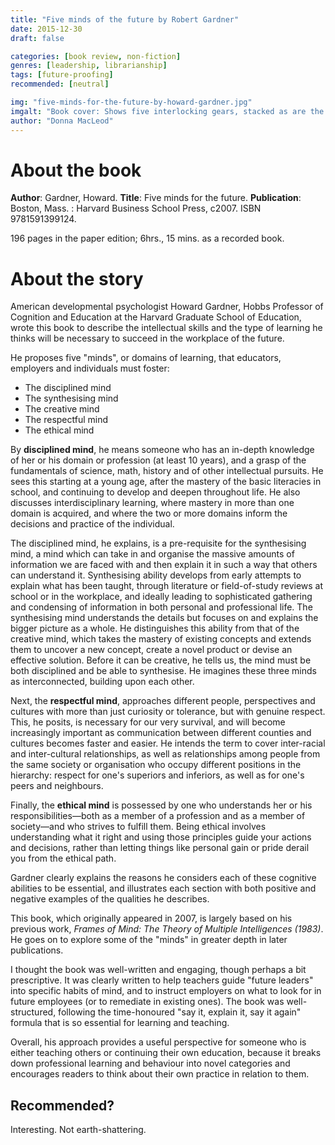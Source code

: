 ```yaml
---
title: "Five minds of the future by Robert Gardner"
date: 2015-12-30
draft: false

categories: [book review, non-fiction]
genres: [leadership, librarianship]
tags: [future-proofing]
recommended: [neutral]

img: "five-minds-for-the-future-by-howard-gardner.jpg"
imgalt: "Book cover: Shows five interlocking gears, stacked as are the Olympic rings. Cover is white and red."
author: "Donna MacLeod"
---
```



# About the book

**Author**: Gardner, Howard.
**Title**: Five minds for the future.
**Publication**: Boston, Mass. : Harvard Business School Press, c2007. ISBN 9781591399124.

196 pages in the paper edition; 6hrs., 15 mins. as a recorded book.


# About the story
American developmental psychologist Howard Gardner, Hobbs Professor of Cognition and Education at the Harvard Graduate School of Education, wrote this book to describe the intellectual skills and the type of learning he thinks will be necessary to succeed in the workplace of the future.

He proposes five "minds", or domains of learning, that educators, employers and individuals must foster:

* The disciplined mind
* The synthesising mind
* The creative mind
* The respectful mind
* The ethical mind

By **disciplined mind**, he means someone who has an in-depth knowledge of her or his domain or profession (at least 10 years), and a grasp of the fundamentals of science, math, history and of other intellectual pursuits. He sees this starting at a young age, after the mastery of the basic literacies in school, and continuing to develop and deepen throughout life. He also discusses interdisciplinary learning, where mastery in more than one domain is acquired, and where the two or more domains inform the decisions and practice of the individual.

The disciplined mind, he explains, is a pre-requisite for the synthesising mind, a mind which can take in and organise the massive amounts of information we are faced with and then explain it in such a way that others can understand it. Synthesising ability develops from early attempts to explain what has been taught, through literature or field-of-study reviews at school or in the workplace, and ideally leading to sophisticated gathering and condensing of information in both personal and professional life. The synthesising mind understands the details but focuses on and explains the bigger picture as a whole. He distinguishes this ability from that of the creative mind, which takes the mastery of existing concepts and extends them to uncover a new concept, create a novel product or devise an effective solution. Before it can be creative, he tells us, the mind must be both disciplined and be able to synthesise. He imagines these three minds as interconnected, building upon each other.

Next, the **respectful mind**, approaches different people, perspectives and cultures with more than just curiosity or tolerance, but with genuine respect. This, he posits, is necessary for our very survival, and will become increasingly important as communication between different counties and cultures becomes faster and easier. He intends the term to cover inter-racial and inter-cultural relationships, as well as relationships among people from the same society or organisation who occupy different positions in the hierarchy: respect for one's superiors and inferiors, as well as for one's peers and neighbours.

Finally, the **ethical mind** is possessed by one who understands her or his responsibilities—both as a member of a profession and as a member of society—and who strives to fulfill them. Being ethical involves understanding what it right and using those principles guide your actions and decisions, rather than letting things like personal gain or pride derail you from the ethical path.

Gardner clearly explains the reasons he considers each of these cognitive abilities to be essential, and illustrates each section with both positive and negative examples of the qualities he describes.

This book, which originally appeared in 2007, is largely based on his previous work, *Frames of Mind: The Theory of Multiple Intelligences (1983)*. He goes on to explore some of the "minds" in greater depth in later publications.

I thought the book was well-written and engaging, though perhaps a bit prescriptive. It was clearly written to help teachers guide "future leaders" into specific habits of mind, and to instruct employers on what to look for in future employees (or to remediate in existing ones). The book was well-structured, following the time-honoured "say it, explain it, say it again" formula that is so essential for learning and teaching.

Overall, his approach provides a useful perspective for someone who is either teaching others or continuing their own education, because it breaks down professional learning and behaviour into novel categories and encourages readers to think about their own practice in relation to them.

## Recommended?

Interesting. Not earth-shattering.